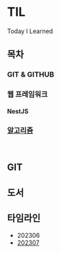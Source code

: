 # TIL
Today I Learned

## 목차

### GIT & GITHUB

### 웹 프레임워크

#### NestJS

### [알고리즘](https://github.com/ymink716/PS)

<br>

## GIT

## 도서



## 타임라인

* 202306
* [202307](./타임라인/202307.md)
